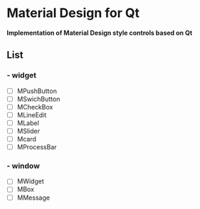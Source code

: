 # Material Design for Qt
**Implementation of Material Design style controls based on Qt**
## List
### - widget
- [ ] MPushButton
- [ ] MSwichButton
- [ ] MCheckBox
- [ ] MLineEdit
- [ ] MLabel
- [ ] MSlider
- [ ] Mcard
- [ ] MProcessBar
### - window
- [ ] MWidget
- [ ] MBox
- [ ] MMessage